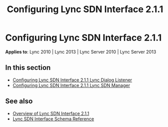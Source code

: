 ﻿---
title: Configuring Lync SDN Interface 2.1.1
TOCTitle: Configuring Lync SDN Interface 2.1.1
ms:assetid: cf0ca8f3-bcaf-4dba-814f-4b8a5163fa7d
ms:mtpsurl: https://msdn.microsoft.com/en-us/library/Dn785204(v=office.15)
ms:contentKeyID: 62952690
ms.date: 02/16/2015
mtps_version: v=office.15
---

# Configuring Lync SDN Interface 2.1.1

**Applies to**: Lync 2010 | Lync 2013 | Lync Server 2010 | Lync Server 2013

## In this section

- [Configuring Lync SDN Interface 2.1.1 Lync Dialog Listener](configuring-lync-sdn-interface-2-1-1-lync-dialog-listener.md)
- [Configuring Lync SDN Interface 2.1.1 Lync SDN Manager](configuring-lync-sdn-interface-2-1-1-lync-sdn-manager.md)

## See also

- [Overview of Lync SDN Interface 2.1.1](overview-of-lync-sdn-interface-2-1-1.md)
- [Lync SDN Interface Schema Reference](lync-sdn-interface-schema-reference.md)

